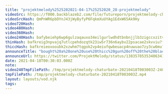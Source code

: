 ```yaml
---
title: "projektmelody%2525202021-04-17%25252020_28-projektmelody"
videoSrc: https://f000.backblazeb2.com/file/futureporn/projektmelody-chaturbate-2021-04-18.mp4
videoSrcHash: QmPnWR6pbDYnJ43jWyByfyP6FqkmXuUYAg1EdxW65Ak9Hy
video720Hash: 
video480Hash: 
video360Hash: 
video240Hash: bafybeiehp6wp6gulzaqauxo34eilgurlwdhdtbnbnjjlb3zigccxzitv7m?filename=projektmelody-chaturbate-20210418T003003Z-240p.mp4
thinHash: bafkreig3npvajq7utlcpehdozqtk23iw5r736n6aybv22psacae2skvviu?filename=20210418T003003Z_thin.jpg
thiccHash: bafkreieoxooubk2xzwhm7tqgok2vp4eiufqwbeuacp4nuwuao7zy3cw6mu?filename=20210418T003003Z_thicc.jpg
announceTitle: "bought%20a%20one%20use%20thicc%20gun%20off%20the%20black%20market%20and%20I%20missed"
announceUrl: https://twitter.com/ProjektMelody/status/1383578535340634120
date: 2021-04-18T00:30:03.000Z
note: 
video240TmpFilePath: /tmp/projektmelody-chaturbate-20210418T003003Z-240p.mp4
tmpFilePath: /tmp/projektmelody-chaturbate-20210418T003003Z.mp4
layout: layouts/vod.njk
tags:
---
```

